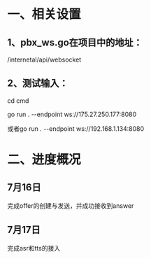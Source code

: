 # 一、相关设置
## 1、pbx_ws.go在项目中的地址：
/internetal/api/websocket

## 2、测试输入：
cd cmd 

go run . --endpoint ws://175.27.250.177:8080

或者go run . --endpoint ws://192.168.1.134:8080

# 二、进度概况
## 7月16日
完成offer的创建与发送，并成功接收到answer

## 7月17日
完成asr和tts的接入



